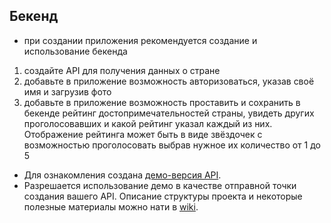 ## Бекенд

- при создании приложения  рекомендуется создание и использование бекенда
1. создайте API для получения данных о стране
2. добавьте в приложение возможность авторизоваться, указав своё имя и загрузив фото
3. добавьте в приложение возможность проставить и сохранить в бекенде рейтинг достопримечательностей страны, увидеть других проголосовавших и какой рейтинг указал каждый из них. Отображение рейтинга может быть в виде звёздочек с возможностью проголосовать выбрав нужное их количество от 1 до 5 

- Для ознакомления создана [демо-версия API](https://github.com/rolling-scopes-school/travel-app-be). 
- Разрешается использование демо в качестве отправной точки создания вашего API. Описание структуры проекта и некоторые полезные материалы можно нати в [wiki](https://github.com/rolling-scopes-school/travel-app-be/wiki).
